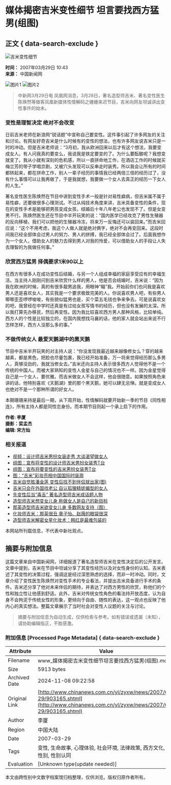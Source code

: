 # 媒体揭密吉米变性细节 坦言要找西方猛男(组图)

## 正文 { data-search-exclude }


![吉米变性细节](http://www.chinanews.com.cn/fileftp/2004-09-13/_1095043413_zxlogo.gif)

**时间：** 2007年03月29日 10:43  
**来源：** 中国新闻网  

![图片1](U12P4T8D903165F107DT20070329104348.jpg) ![图片2](U12P4T8D903165F116DT20070329104348.jpg)

> 中新网3月29日电 凤凰网消息，3月28日，著名造型师吉米、著名变性医生陈焕然等做客凤凰新媒体性情解码之姗姗来迟节目，吉米向网友坦诚讲出变性事件的始末。

### 变性是理智决定 绝对不会改变

日前吉米老师在新浪网“锐话题”中宣称自己要变性。这件事引起了许多网友的关注和讨论。有网友好奇吉米是什么时候有的变性的想法，也有许多网友说吉米只是一时的冲动。但是吉米老师说：“3月初，我从欧洲回来以后才有这个想法，我要变成女人。有人问我真的要变么，我说我是铁定要变的了。为什么要酝酿呢？我想变就变了。我从小就有深刻的危机感，所以一直拼命地工作，在酒店工作的时候就买梅兰芳的带子学唱京剧，又被穴头发现可以反串走时装秀。所以我会让所有的时间都转起来，都在拼命工作，别人一辈子经历的事情我已经两倍三倍的经历过了，没有什么事情可以让我再做了，于是我就想，我要做一个女人去真正的经历一下女人的人生。”

著名变性医生陈焕然在节目中讲到变性手术一般是针对易性癖病，但吉米属不属于易性癖，还要做很多心理测试。不过从纯技术角度来讲，吉米具备变性的条件，现在的变性手术是能够把男孩变成女孩，结婚后十年八年老公也发现不了。但是女变男不行。陈焕然医生还在节目中半开玩笑的说：“国内医学已经攻克了男性生殖器的反向移植，我们可以把他的生殖器冷冻，将来万一反悔还可以装回来。”而吉米回应说：“这个不用考虑，我这个人做人就是绝对俩字，绝对不会再变回来。这段时间我已经全部体会过男人的努力、男人的拼搏，我已经全部体会过了。后面我想作为一个女人，借助女人的魅力去得到男人对我的怜爱，可以借助女人的手段让人失去理智的为我做任何事。”

### 欣赏西方猛男 择偶要求1米90以上

在西方有很多人在成功变性后结婚，与另一个人组成幸福的家庭享受应有的幸福生活。当主持人刚刚问到吉米欣赏什么样的男人，他是否会结婚时，吉米说：“因为我在欧洲的时候，真的有很多靓男追我，用眼神“瞄”我。开始前你们也问我是喜欢男人还是喜欢女人，其实我是一个要求极致完美的人。你说喜欢男人吧，有些男人唧唧歪歪啰啰唆唆，有些貌似猛男也是，买个菜五毛钱也争来争去。可是说喜欢女的吧，我曾经在中学时还真是有过给女孩写情书的经历，但也没有发展的太深。所以我打算先办移民，然后再变性。因为我比较喜欢西方男人那种风格，比较单纯。西方人的个性是比较独立的，在国内我想找马襄的话，他的家人就会站出来说不行怎样怎样，西方人没那么多的事。”

### 不做传统女人 最爱天鹅湖中的黑天鹅

节目中吉米半开玩笑的对主持人说：“你没发现我最近越来越像修女么？穿的越来越素，都是黑色，把脸也尽量包裹，我已经开始准备，万一将来觉得经历那么多男人，真够没劲的，我就当修女去。”吉米还向主持人表示很多西方人觉得他不是一个传统的中国人。而被大家熟知的变性人金星与自己的情况也不一样。因为金星觉得自己是一个女人，要优雅。而吉米做女人不会这样，他会很随意。如果按照角色来讲的话，他特别喜欢《天鹅湖》里的那个黑天鹅，她可以肆无忌惮。就是变成女人也绝对不是一个那种所谓的好女人。

本期珊珊来持是最后一期，从下周开始，性情解码就要开始新一季的节目《同性相连》，所有主持人都是同性恋身份。而本期节目则起一个承上启下的作用。  

**作者: 李厦**  
**摄影：栾孟杰**  
**编辑: 宋方灿**  

### 相关报道

- [视频：设计师吉米男扮女装走秀 大谈渴望做女人](http://www.chinanews.com.cn/shipin/2007-03-21/355.html)
- [组图：宣布将变性的设计师吉米男扮女装秀T台](http://www.chinanews.com.cn/other/news/2007/03-19/894402.shtml) 
- [组图：宣布将要变性的吉米男扮女装秀T台](http://www.chinanews.com.cn/other/news/2007/03-19/894402.shtml) 
- [图：“吉米”彩妆亮相中国国际时装周](http://www.chinanews.com.cn/other/news/2007/03-19/894369.shtml) 
- [吉米自觉胜潘金莲 变性后找不到伴侣就出家(图)](http://www.chinanews.com.cn/yl/zyxw/news/2007/03-16/892833.shtml) 
- [吉米只会在外国找老公 自认狐狸精妩媚型的女人](http://www.chinanews.com.cn/yl/mxzz/news/2007/03-13/890073.shtml) 
- [先变性后当“毒舌” 著名造型师吉米成话题人物](http://www.chinanews.com.cn/yl/zyxw/news/2007/03-09/887993.shtml) 
- [造型师吉米想变女儿身 称做女人是自己的新目标](http://www.chinanews.com.cn/sh/news/2007/03-08/886554.shtml) 
- [那英造型师吉米欲变女儿身 多数网友支持（图）](http://www.chinanews.com.cn/yl/mxzz/news/2007/03-07/886001.shtml) 
- [化妆师吉米：那英很丑 章子怡、赵薇的眼袋很深](http://www.chinanews.com.cn/yl/mxzz/news/2006/12-05/832392.shtml) 
- [造型师吉米解密女星化妆术：韩红是最难包装的](http://www.chinanews.com.cn/yl/mxzz/news/2006/09-18/791704.shtml) 

本网站所刊载信息，不代表中新社观点。 
<!-- tcd_original_link http://www.chinanews.com.cn/yl/zyxw/news/2007/03-29/903165.shtml -->
## 摘要与附加信息

<!-- tcd_abstract -->
这篇文章来自中国新闻网，详细报道了著名造型师吉米在变性决定后的公开发言。文章中提到，吉米在节目中坦诚分享了其变性经历以及对女性身份的认知。吉米表述了其变性的决策过程，强调这是经过深思熟虑的选择，而非一时冲动。同时，文章介绍了变性医生陈焕然对变性手术的专业看法，并提出吉米具备进行手术的条件。吉米还分享了他对未来伴侣的期待，并表达了对西方男性的欣赏，称他们的个性和独立性让他感到舒适。此外，吉米对传统女性角色的看法持开放态度，认为自身不会拘泥于传统女性的形象，更倾向于自由、随性的表达，这一观点也反映了他内心的真实想法。整篇文章展示了当时社会对变性人议题的关注与讨论。
<!-- tcd_abstract_end -->

> 摘要与附加信息为自动生成，仅供检索与参考。如有错误或遗漏（未知），请协助编辑指正，不胜感激。

### 附加信息 [Processed Page Metadata] { data-search-exclude }

| Attribute       | Value                                  |
|-----------------|----------------------------------------|
| Filename        | www_媒体揭密吉米变性细节坦言要找西方猛男(组图).md                             |
| Size            | 5913 bytes                           |
| Archived Date   | 2024-11-08 09:22:58                             |
| Original Link   | [http://www.chinanews.com.cn/yl/zyxw/news/2007/03-29/903165.shtml](http://www.chinanews.com.cn/yl/zyxw/news/2007/03-29/903165.shtml)                       |
| Author          | 李厦                               |
| Region          | 中国大陆                               |
| Date            | 2007-03-29                                 |
| Tags            | 变性, 生命故事, 心理体验, 社会环境, 法律政策, 西方文化, 跨性别, 性别认同                                 |
| Evaluation            | [Unknown type(update needed)]                                 |
<!-- tcd_table_end -->

本文由跨性别中文数字档案馆归档整理，仅供浏览。版权归原作者所有。
